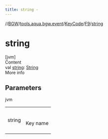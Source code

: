 ```yaml
---
title: string -
---
```

//[BGW](../../../../index.md)/[tools.aqua.bgw.event](../../index.md)/[KeyCode](../index.md)/[F9](index.md)/[string](string.md)



# string  
[jvm]  
Content  
val [string](string.md): [String](https://kotlinlang.org/api/latest/jvm/stdlib/kotlin/-string/index.html)  
More info  


## Parameters  
  
jvm  
  
| | |
|---|---|
| <a name="tools.aqua.bgw.event/KeyCode.F9/string/#/PointingToDeclaration/"></a>string| <a name="tools.aqua.bgw.event/KeyCode.F9/string/#/PointingToDeclaration/"></a><br><br>Key name<br><br>|
  
  



